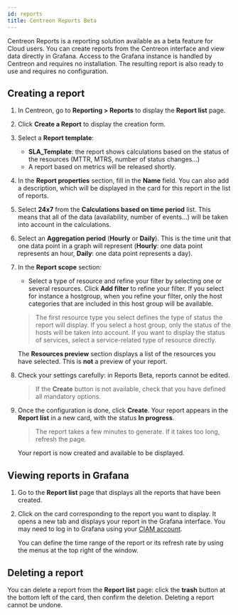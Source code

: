 ```yaml
---
id: reports
title: Centreon Reports Beta
---
```


Centreon Reports is a reporting solution available as a beta feature for Cloud users. You can create reports from the Centreon interface and view data directly in Grafana. Access to the Grafana instance is handled by Centreon and requires no installation. The resulting report is also ready to use and requires no configuration.

## Creating a report

1. In Centreon, go to **Reporting > Reports** to display the **Report list** page.

2. Click **Create a Report** to display the creation form.

3. Select a **Report template**:

   - **SLA_Template**: the report shows calculations based on the status of the resources (MTTR, MTRS, number of status changes...)
   - A report based on metrics will be released shortly.
   <!--- Metric_Template: le rapport présente des données agrégées relatives à des métriques (moyenne, max etc pendant une période donnée)-->

4. In the **Report properties** section, fill in the **Name** field. You can also add a description, which will be displayed in the card for this report in the list of reports.

5. Select **24x7** from the **Calculations based on time period** list. This means that all of the data (availability, number of events...) will be taken into account in the calculations.

<!--ça filtre les données utilisées pour faire les calculs (exemple si tu veux faire un calcul de taux de dispo sur working hours, les max les min, etc tout sera basé sur cette time period)-->

6. Select an **Aggregation period** (**Hourly** or **Daily**). This is the time unit that one data point in a graph will represent (**Hourly**: one data point represents an hour, **Daily**: one data point represents a day).

7. In the **Report scope** section:

   - Select a type of resource and refine your filter by selecting one or several resources. Click **Add filter** to refine your filter. If you select for instance a hostgroup, when you refine your filter, only the host categories that are included in this host group will be available.

   > The first resource type you select defines the type of status the report will display. If you select a host group, only the status of the hosts will be taken into account. If you want to display the status of services, select a service-related type of resource directly.
   <!-- For the **Metric_Template** template, select the **Metrics** you want to display.-->

   The **Resources preview** section displays a list of the resources you have selected. This is **not** a preview of your report.

8. Check your settings carefully: in Reports Beta, reports cannot be edited.

   > If the **Create** button is not available, check that you have defined all mandatory options.

9. Once the configuration is done, click **Create**. Your report appears in the **Report list** in a new card, with the status **In progress**.

   > The report takes a few minutes to generate. If it takes too long, refresh the page.

   Your report is now created and available to be displayed.

## Viewing reports in Grafana

1. Go to the **Report list** page that displays all the reports that have been created.

2. Click on the card corresponding to the report you want to display. It opens a new tab and displays your report in the Grafana interface. You may need to log in to Grafana using your [CIAM account](../ciam/ciam.md#what-is-centreon-ciam).

   You can define the time range of the report or its refresh rate by using the menus at the top right of the window.

## Deleting a report

You can delete a report from the **Report list** page: click the **trash** button at the bottom left of the card, then confirm the deletion. Deleting a report cannot be undone.
